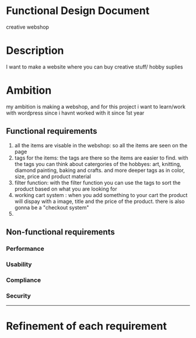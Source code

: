 # Functional Design Document
creative webshop

# Description
I want to make a website where you can buy creative stuff/ hobby suplies 

# Ambition
my ambition is making a webshop, and for this project i want to learn/work with wordpress since i havnt worked with it since 1st year

## Functional requirements
1. all the items are visable in the webshop: so all the items are seen on the page
2. tags for the items: the tags are there so the items are easier to find. with the tags you can think about catergories of the hobbyes: art, knitting, diamond painting, baking and crafts. and more deeper tags as in color, size, price and product material 
3. filter function: with the filter function you can use the tags to sort the product based on what you are looking for
4. working cart system : when you add something to your cart the product will dispay with a image, title and the price of the product. there is also gonna be a "checkout system"
5. 


## Non-functional requirements

### Performance


### Usability


### Compliance


### Security


--- 
# Refinement of each requirement




